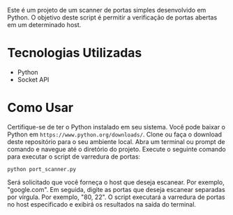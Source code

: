 Este é um projeto de um scanner de portas simples desenvolvido em Python. O objetivo deste script é permitir a verificação de portas abertas em um determinado host.

# Tecnologias Utilizadas
- Python
- Socket API

# Como Usar

Certifique-se de ter o Python instalado em seu sistema. Você pode baixar o Python em `https://www.python.org/downloads/`.
Clone ou faça o download deste repositório para o seu ambiente local.
Abra um terminal ou prompt de comando e navegue até o diretório do projeto.
Execute o seguinte comando para executar o script de varredura de portas:

```
python port_scanner.py
```

Será solicitado que você forneça o host que deseja escanear. Por exemplo, "google.com".
Em seguida, digite as portas que deseja escanear separadas por vírgula. Por exemplo, "80, 22".
O script executará a varredura de portas no host especificado e exibirá os resultados na saída do terminal.
